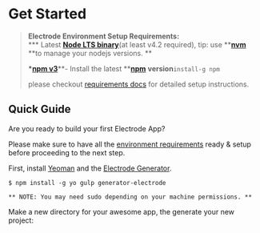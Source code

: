 # Get Started

> **Electrode Environment Setup Requirements:**  
> **\* Latest **[**Node LTS binary**](https://nodejs.org/en/)**\(at least v4.2 required\), tip: use **[**nvm**](https://github.com/creationix/nvm) **to manage your nodejs versions. **
>
> **\***[**npm v3**](https://github.com/npm/npm/releases/tag/v3.0.0)**- Install the latest **[**npm**](https://www.npmjs.com/) **version**`install-g npm`
>
> please checkout [requirements docs](http://www.electrode.io/docs/requirements.html) for detailed setup instructions.

## Quick Guide

Are you ready to build your first Electrode App?

Please make sure to have all the [environment requirements](http://www.electrode.io/docs/requirements.html) ready & setup before proceeding to the next step.

First, install [Yeoman](http://yeoman.io/) and the [Electrode Generator](https://github.com/electrode-io/electrode#yeoman-generator).

```
$ npm install -g yo gulp generator-electrode

** NOTE: You may need sudo depending on your machine permissions. **
```

Make a new directory for your awesome app, the generate your new project:

